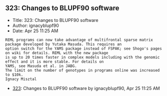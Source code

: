 ## 323: Changes to BLUPF90 software

- Title: 323: Changes to BLUPF90 software
- Author: ignacyblupf90
- Date: Apr 25 11:25 AM

```
REML programs can now take advantage of multifrontal sparse matrix package developed by Yutaka Masuda. This requires an
option switch for the YAMS package instead of FSPAK; see Shogo's pages on wiki for details. REML with the new package
is up to 20 times faster in complex models including with the genomic effect and it is more stable. For details on
YAMS, see Masuda et al. in JABG. 
The limit on the number of genotypes in programs online was increased to $10k. 
Ignacy Misztal
```

- [323](0323.md): Changes to BLUPF90 software by ignacyblupf90, Apr 25 11:25 AM
